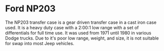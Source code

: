 # Ford NP203

The NP203 transfer case is a gear driven transfer case in a cast iron case used. It is a heavy duty case with a 2:00:1 low range with a set of differentials for full time use. It was used from 1971 until 1980 in various Dodge trucks. Due to it\'s poor low range, weight, and size, it is not suitable for swap into most Jeep vehicles.
